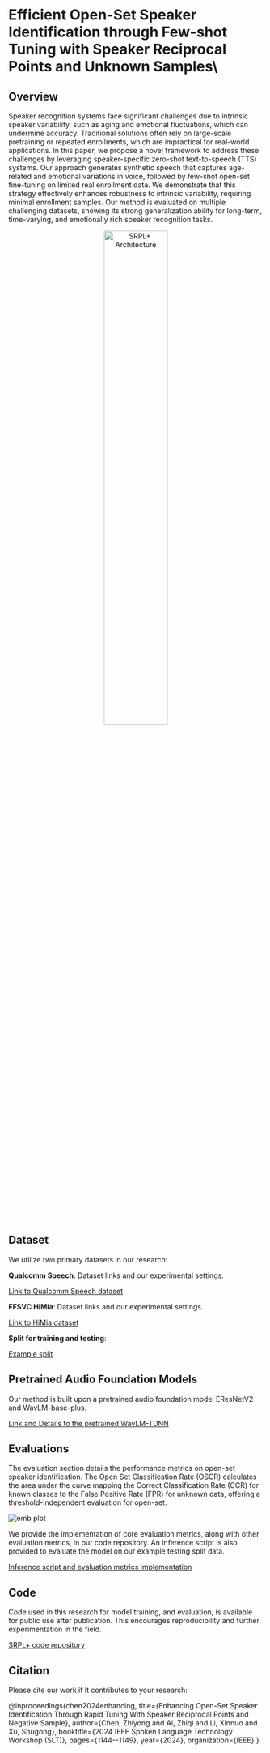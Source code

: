 # Efficient Open-Set Speaker Identification through Few-shot Tuning with Speaker Reciprocal Points and Unknown Samples\

## Overview
Speaker recognition systems face significant challenges due to intrinsic speaker variability, such as aging and emotional fluctuations, which can undermine accuracy. Traditional solutions often rely on large-scale pretraining or repeated enrollments, which are impractical for real-world applications. In this paper, we propose a novel framework to address these challenges by leveraging speaker-specific zero-shot text-to-speech (TTS) systems. Our approach generates synthetic speech that captures age-related and emotional variations in voice, followed by few-shot open-set fine-tuning on limited real enrollment data. We demonstrate that this strategy effectively enhances robustness to intrinsic variability, requiring minimal enrollment samples. Our method is evaluated on multiple challenging datasets, showing its strong generalization ability for long-term, time-varying, and emotionally rich speaker recognition tasks.

<p align="center">
  <img src="images/srpl_arch.png" alt="SRPL+ Architecture" width="50%" />
</p>
<!-- <p align="center">
  <img src="images/srpl.png" alt="SRPL+ Process" width="50%" />
</p> -->

## Dataset
We utilize two primary datasets in our research:

**Qualcomm Speech**: Dataset links and our experimental settings.

[Link to Qualcomm Speech dataset](https://developer.qualcomm.com/project/keyword-speech-dataset)

**FFSVC HiMia**: Dataset links and our experimental settings.

[Link to HiMia dataset](https://aishelltech.com/wakeup_data)

**Split for training and testing**:

[Example split](https://github.com/srplplus/srplplus.github.io/tree/main/QSpeech_wavLMTDNN_embs/emb_test)

## Pretrained Audio Foundation Models
Our method is built upon a pretrained audio foundation model EResNetV2 and WavLM-base-plus.

[Link and Details to the pretrained WavLM-TDNN](https://huggingface.co/microsoft/wavlm-base-plus-sv)

<!-- <p align="center">
  <img src="images/wavlm.png" alt="SRPL+ Architecture" width="50%" />
</p> -->

## Evaluations
The evaluation section details the performance metrics on open-set speaker identification. The Open Set Classification Rate (OSCR) calculates the area under the curve mapping the Correct Classification Rate (CCR) for known classes to the False Positive Rate (FPR) for unknown data, offering a threshold-independent evaluation for open-set.

<!-- $CCR(TH) = \frac{|\{x \in TestData^{k} \mid \arg\max_{k} P(k|x) = k \cap P(k|x) \geq TH\}|}{|TestData^{k}|}$

$FPR(TH) = \frac{|\{x \mid x \in Unknown \cap \max_k P(k|x) \geq TH\}|}{|Unknown|}$ -->
![emb plot](images/eq.png)

We provide the implementation of core evaluation metrics, along with other evaluation metrics, in our code repository. An inference script is also provided to evaluate the model on our example testing split data.

[Inference script and evaluation metrics implementation](https://github.com/srplplus/srplplus.github.io/blob/main/inference_demo.ipynb)

## Code
Code used in this research for model training, and evaluation, is available for public use after publication. This encourages reproducibility and further experimentation in the field.

[SRPL+ code repository](https://github.com/srplplus/srplplus.github.io)

<!-- ## Visualization and Evaluations
We present a series of visualizations and detailed evaluations to illustrate our method's effectiveness as in the paper. The t-sne embedding plots clearly demostrate the effectiveness of our method. -->

<!-- ![emb plot](images/emb_srpl.png) -->

<!-- [Link to visualizations and detailed evaluations]() -->

<!-- ## How to Use
This section provides a step-by-step guide on how to replicate our research findings, including setting up the environment, preprocessing the data, training the model, and conducting evaluations. -->

## Citation
Please cite our work if it contributes to your research:

@inproceedings{chen2024enhancing,
  title={Enhancing Open-Set Speaker Identification Through Rapid Tuning With Speaker Reciprocal Points and Negative Sample},
  author={Chen, Zhiyong and Ai, Zhiqi and Li, Xinnuo and Xu, Shugong},
  booktitle={2024 IEEE Spoken Language Technology Workshop (SLT)},
  pages={1144--1149},
  year={2024},
  organization={IEEE}
}

